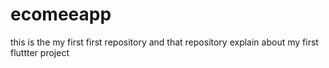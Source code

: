 # ecomeeapp
this is the my first first repository and that repository explain about my first fluttter project
